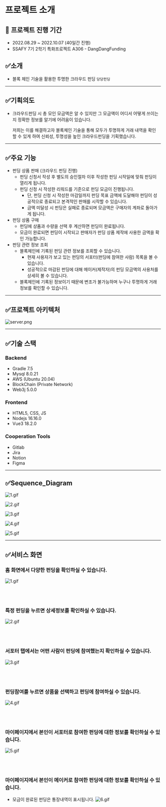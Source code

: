# 프로젝트 소개

## 📅 프로젝트 진행 기간

- 2022.08.29 ~ 2022.10.07 (40일간 진행)
- SSAFY 7기 2학기 특화프로젝트 A306 - DangDangFunding

## ✅소개

- 블록 체인 기술을 활용한 투명한 크라우드 펀딩 `당당펀딩`

---

## ✅기획의도

- 크라우드펀딩 시 총 모인 모금액은 알 수 있지만 그 모금액이 어디서 어떻게 쓰이는 지 정확한 정보를 알기에 어려움이 있습니다.
    
    저희는 이를 해결하고자 블록체인 기술을 통해 모두가 투명하게 거래 내역을 확인 할 수 있게 하여 신뢰성, 투명성을 높인 크라우드펀딩을 기획했습니다.
    

---

## ✅주요 기능

- 펀딩 상품 판매 (크라우드 펀딩 진행)
    - 펀딩 신청서 작성 후 별도의 승인절차 이후 작성한 펀딩 시작일에 맞춰 펀딩이 열리게 됩니다.
    - 펀딩 신청 시 작성한 리워드를 기준으로 펀딩 모금이 진행됩니다.
        - 단, 펀딩 신청 시 작성한 마감일까지 펀딩 목표 금액에 도달해야 펀딩이 성공적으로 종료되고 본격적인 판매를 시작할 수 있습니다.
        - 금액 미달성 시 펀딩은 실패로 종료되며 모금액은 구매자의 계좌로 돌아가게 됩니다.
- 펀딩 상품 구매
    - 펀딩에 상품과 수량을 선택 후 계산하면 펀딩이 완료됩니다.
    - 모금이 완료되면 펀딩이 시작되고 판매자가 펀딩 상품 제작에 사용한 금액을 확인 가능합니다.
- 펀딩 관련 정보 조회
    - 블록체인에 기록된 펀딩 관련 정보를 조회할 수 있습니다.
        - 현재 사용자가 보고 있는 펀딩의 서포터(펀딩에 참여한 사람) 목록을 볼 수 있습니다.
        - 성공적으로 마감된 펀딩에 대해 메이커(제작자)의 펀딩 모금액의 사용처를 상세히 볼 수 있습니다.
    - 블록체인에 기록된 정보이기 때문에 변조가 불가능하며 누구나 투명하게 거래 정보를 확인할 수 있습니다.

---

## ✅프로젝트 아키텍처

![server.png](./docs/server.png)

---

## ✅기술 스택

### Backend

- Gradle 7.5
- Mysql 8.0.21
- AWS (Ubuntu 20.04)
- BlockChain (Private Network)
- Web3j 5.0.0

### Frontend

- HTML5, CSS, JS
- Nodejs 16.16.0
- Vue3 18.2.0

### Cooperation Tools

- Gitlab
- Jira
- Notion
- Figma

---

## ✅Sequence_Diagram

![1.gif](./docs/sequence_diagram/1.png)

![2.gif](./docs/sequence_diagram/2.png)

![3.gif](./docs/sequence_diagram/3.png)

![4.gif](./docs/sequence_diagram/4.png)

![5.gif](./docs/sequence_diagram/5.png)

---

## ✅서비스 화면

### 홈 화면에서 다양한 펀딩을 확인하실 수 있습니다.
![1.gif](./docs/gif/1.gif)
<br><br><br><br>


### 특정 펀딩을 누르면 상세정보를 확인하실 수 있습니다.
![2.gif](./docs/gif/2.gif)
<br><br><br><br>

### 서포터 탭에서는 어떤 사람이 펀딩에 참여했는지 확인하실 수 있습니다.
![3.gif](./docs/gif/3.gif)
<br><br><br><br>

### 펀딩참여를 누르면 상품을 선택하고 펀딩에 참여하실 수 있습니다.
![4.gif](./docs/gif/4.gif)
<br><br><br><br>

### 마이페이지에서 본인이 서포터로 참여한 펀딩에 대한 정보를 확인하실 수 있습니다.
![5.gif](./docs/gif/5.gif)
<br><br><br><br>

### 마이페이지에서 본인이 메이커로 참여한 펀딩에 대한 정보를 확인하실 수 있습니다. 
- 모금이 완료된 펀딩은 통장내역이 표시됩니다.
![6.gif](./docs/gif/6.gif)
<br><br><br><br>
